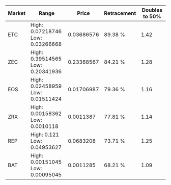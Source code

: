 | Market | Range | Price| Retracement | Doubles to 50% |
| --- | --- | --- | --- | --- |
| ETC | High: 0.07218746<br />Low: 0.03266668 | 0.03686576 | 89.38 % | 1.42 |
| ZEC | High: 0.39514565<br />Low: 0.20341936 | 0.23368567 | 84.21 % | 1.28 |
| EOS | High: 0.02458959<br />Low: 0.01511424 | 0.01706987 | 79.36 % | 1.16 |
| ZRX | High: 0.00158362<br />Low: 0.0010118 | 0.0011387 | 77.81 % | 1.14 |
| REP | High: 0.121<br />Low: 0.04953627 | 0.0683208 | 73.71 % | 1.25 |
| BAT | High: 0.00151045<br />Low: 0.00095045 | 0.0011285 | 68.21 % | 1.09 |
